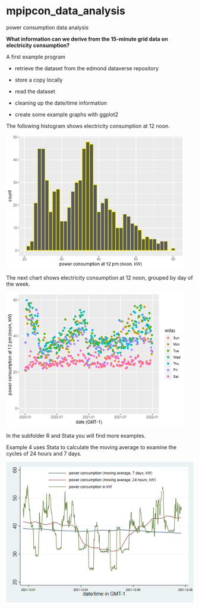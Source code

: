 # mpipcon_data_analysis
power consumption data analysis

__What information can we derive from the 15-minute grid data on electricity consumption?__


A first example program 

* retrieve the dataset from the edmond dataverse repository

* store a copy locally

* read the dataset

* cleaning up the date/time information

* create some example graphs with ggplot2

The following histogram shows electricity consumption at 12 noon.

![](figures/example1_histogram_12pm.png)

The next chart shows electricity consumption at 12 noon, grouped by day of the week.

![](figures/example1_point_12pm.png)

In the subfolder R and Stata you will find more examples.

Example 4 uses Stata to calculate the moving average to examine the cycles of 24 hours and 7 days.

![](figures/example4_smoothA.png)

